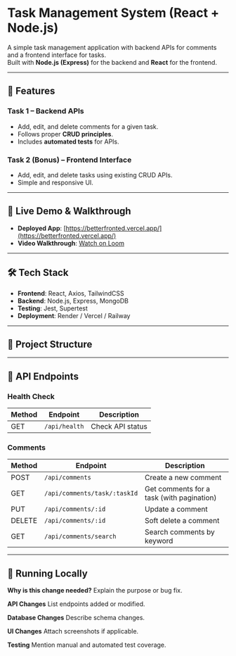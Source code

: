 # Task Management System (React + Node.js)

A simple task management application with backend APIs for comments and a frontend interface for tasks.  
Built with **Node.js (Express)** for the backend and **React** for the frontend.

---

## 📌 Features

### **Task 1** – Backend APIs
- Add, edit, and delete comments for a given task.
- Follows proper **CRUD principles**.
- Includes **automated tests** for APIs.

### **Task 2 (Bonus)** – Frontend Interface
- Add, edit, and delete tasks using existing CRUD APIs.
- Simple and responsive UI.

---

## 🚀 Live Demo & Walkthrough
- **Deployed App**: [https://betterfronted.vercel.app/](https://betterfronted.vercel.app/)
- **Video Walkthrough**: [Watch on Loom](https://your-video-link.com)

---

## 🛠️ Tech Stack
- **Frontend**: React, Axios, TailwindCSS
- **Backend**: Node.js, Express, MongoDB
- **Testing**: Jest, Supertest
- **Deployment**: Render / Vercel / Railway

---

## 📂 Project Structure


---
## 📄 API Endpoints

### Health Check
| Method | Endpoint      | Description          |
|--------|--------------|----------------------|
| GET    | `/api/health` | Check API status     |

### Comments
| Method | Endpoint                  | Description                              |
|--------|---------------------------|------------------------------------------|
| POST   | `/api/comments`            | Create a new comment                     |
| GET    | `/api/comments/task/:taskId` | Get comments for a task (with pagination) |
| PUT    | `/api/comments/:id`        | Update a comment                         |
| DELETE | `/api/comments/:id`        | Soft delete a comment                    |
| GET    | `/api/comments/search`     | Search comments by keyword               |

---

## 🧪 Running Locally
**Why is this change needed?**
Explain the purpose or bug fix.

**API Changes**
List endpoints added or modified.

**Database Changes**
Describe schema changes.

**UI Changes**
Attach screenshots if applicable.

**Testing**
Mention manual and automated test coverage.

